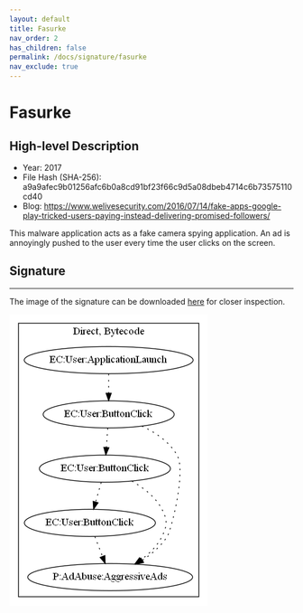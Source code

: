 ```yaml
---
layout: default
title: Fasurke
nav_order: 2
has_children: false
permalink: /docs/signature/fasurke
nav_exclude: true
---
```


# Fasurke

## High-level Description

* Year: 2017
* File Hash (SHA-256): a9a9afec9b01256afc6b0a8cd91bf23f66c9d5a08dbeb4714c6b73575110cd40
* Blog: https://www.welivesecurity.com/2016/07/14/fake-apps-google-play-tricked-users-paying-instead-delivering-promised-followers/

This malware application acts as a fake camera spying application. An ad is annoyingly pushed to the user every time the user clicks on the screen.

## Signature
---

The image of the signature can be downloaded [here](../../img/signatures/Fasurke.png) for closer inspection.

![](../../img/signatures/Fasurke.png)